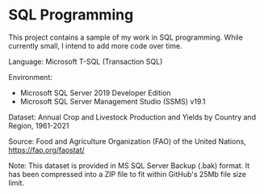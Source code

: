 # SQL Programming

This project contains a sample of my work in SQL programming. While currently small, I intend to add more code over time.

Language: Microsoft T-SQL (Transaction SQL)

Environment: 
- Microsoft SQL Server 2019 Developer Edition
- Microsoft SQL Server Management Studio (SSMS) v19.1

Dataset: Annual Crop and Livestock Production and Yields by Country and Region, 1961-2021

Source: Food and Agriculture Organization (FAO) of the United Nations, https://fao.org/faostat/

Note: This dataset is provided in MS SQL Server Backup (.bak) format. It has been compressed into a ZIP file to fit within GitHub's 25Mb file size limit.

